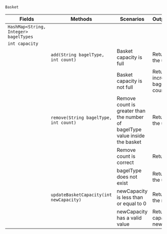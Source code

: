 
`Basket`

| Fields                                | Methods                                 | Scenarios                                                                    | Outputs/Outcomes                             |
|---------------------------------------|-----------------------------------------|------------------------------------------------------------------------------|----------------------------------------------|
| `HashMap<String, Integer> bagelTypes` |                                         |                                                                              |                                              |
| `int capacity`                        |                                         |                                                                              |                                              |
|                                       | `add(String bagelType, int count)`      | Basket capacity is full                                                      | Return false, inform the user                |
|                                       |                                         | Basket capacity is not full                                                  | Return true, increment bagelCount by count   |
|                                       | `remove(String bagelType, int count)`   | Remove count is greater than the number of bagelType value inside the basket | Return false, inform the user                |
|                                       |                                         | Remove count is correct                                                      | Return true                                  |
|                                       |                                         | bagelType does not exist                                                     | Return false, inform the user                |
|                                       | `updateBasketCapacity(int newCapacity)` | newCapacity is less than or equal to 0                                       | Return false, inform the manager             |
|                                       |                                         | newCapacity has a valid value                                                | Return true, set the capacity to newCapacity |
